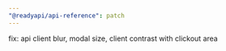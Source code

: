 ```yaml
---
"@readyapi/api-reference": patch
---
```


fix: api client blur, modal size, client contrast with clickout area